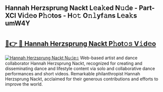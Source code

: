 ## Hannah Herzsprung Nackt L𝚎a𝚔ed N𝚞𝚍e - Part-XCI Vi𝚍𝚎o P𝚑𝚘tos - H𝚘𝚝 O𝚗𝚕yf𝚊ns L𝚎a𝚔s umW4Y

# <h2><a href="http://kf72cyb.oniu.top/?m=Hannah+Herzsprung+Nackt">🔗👉 🔴 Hannah Herzsprung Nackt P𝚑ot𝚘𝚜 V𝚒d𝚎o</a></h2>

[![Hannah Herzsprung Nackt Nu𝚍e𝚜](https://i.imgur.com/0qMVB7G.gif)](http://kf72cyb.oniu.top/?m=Hannah+Herzsprung+Nackt)
Web-based artist and dance collaborator Hannah Herzsprung Nackt, recognized for creating and disseminating dance and lifestyle content via solo and collaborative dance performances and short videos. Remarkable philanthropist Hannah Herzsprung Nackt, acclaimed for their generous contributions and efforts to improve the world.  
